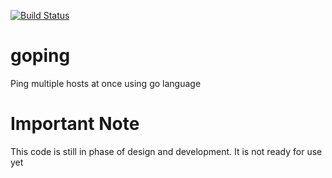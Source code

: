 [![Build Status](https://travis-ci.org/gersongraciani/goping.svg?branch=master)](https://travis-ci.org/gersongraciani/goping)

# goping
Ping multiple hosts at once using go language

# Important Note
This code is still in phase of design and development. It is not ready for use yet
